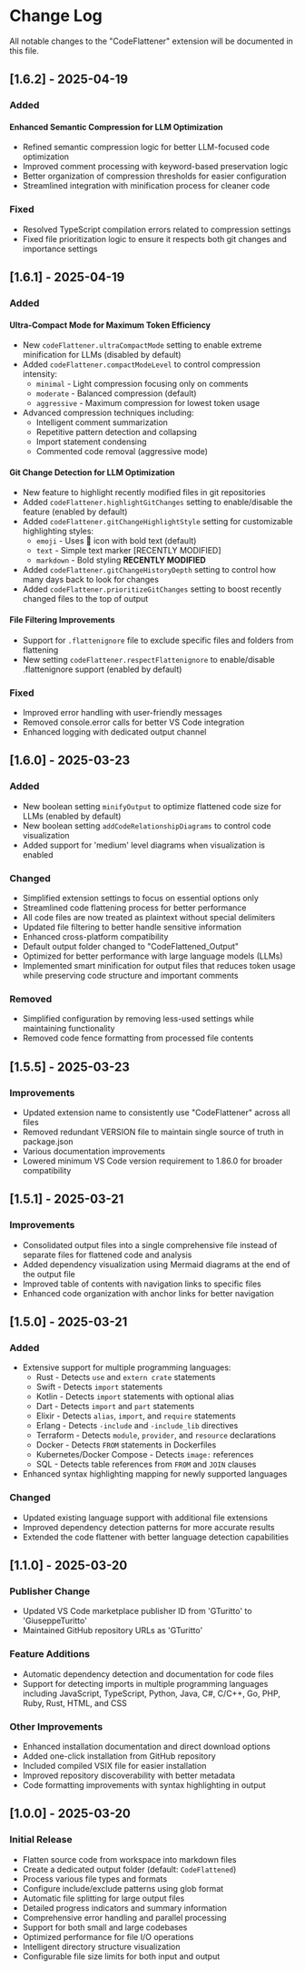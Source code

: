# Change Log

All notable changes to the "CodeFlattener" extension will be documented in this file.

## [1.6.2] - 2025-04-19

### Added

#### Enhanced Semantic Compression for LLM Optimization

- Refined semantic compression logic for better LLM-focused code optimization
- Improved comment processing with keyword-based preservation logic
- Better organization of compression thresholds for easier configuration
- Streamlined integration with minification process for cleaner code

### Fixed

- Resolved TypeScript compilation errors related to compression settings
- Fixed file prioritization logic to ensure it respects both git changes and importance settings

## [1.6.1] - 2025-04-19

### Added

#### Ultra-Compact Mode for Maximum Token Efficiency

- New `codeFlattener.ultraCompactMode` setting to enable extreme minification for LLMs (disabled by default)
- Added `codeFlattener.compactModeLevel` to control compression intensity:
  - `minimal` - Light compression focusing only on comments
  - `moderate` - Balanced compression (default)
  - `aggressive` - Maximum compression for lowest token usage
- Advanced compression techniques including:
  - Intelligent comment summarization
  - Repetitive pattern detection and collapsing
  - Import statement condensing
  - Commented code removal (aggressive mode)

#### Git Change Detection for LLM Optimization

- New feature to highlight recently modified files in git repositories
- Added `codeFlattener.highlightGitChanges` setting to enable/disable the feature (enabled by default)
- Added `codeFlattener.gitChangeHighlightStyle` setting for customizable highlighting styles:
  - `emoji` - Uses 🔄 icon with bold text (default)
  - `text` - Simple text marker [RECENTLY MODIFIED]
  - `markdown` - Bold styling **RECENTLY MODIFIED**
- Added `codeFlattener.gitChangeHistoryDepth` setting to control how many days back to look for changes
- Added `codeFlattener.prioritizeGitChanges` setting to boost recently changed files to the top of output

#### File Filtering Improvements

- Support for `.flattenignore` file to exclude specific files and folders from flattening
- New setting `codeFlattener.respectFlattenignore` to enable/disable .flattenignore support (enabled by default)

### Fixed

- Improved error handling with user-friendly messages
- Removed console.error calls for better VS Code integration
- Enhanced logging with dedicated output channel

## [1.6.0] - 2025-03-23

### Added

- New boolean setting `minifyOutput` to optimize flattened code size for LLMs (enabled by default)
- New boolean setting `addCodeRelationshipDiagrams` to control code visualization
- Added support for 'medium' level diagrams when visualization is enabled

### Changed

- Simplified extension settings to focus on essential options only
- Streamlined code flattening process for better performance
- All code files are now treated as plaintext without special delimiters
- Updated file filtering to better handle sensitive information
- Enhanced cross-platform compatibility
- Default output folder changed to "CodeFlattened_Output"
- Optimized for better performance with large language models (LLMs)
- Implemented smart minification for output files that reduces token usage while preserving code structure and important comments

### Removed

- Simplified configuration by removing less-used settings while maintaining functionality
- Removed code fence formatting from processed file contents

## [1.5.5] - 2025-03-23

### Improvements

- Updated extension name to consistently use "CodeFlattener" across all files
- Removed redundant VERSION file to maintain single source of truth in package.json
- Various documentation improvements
- Lowered minimum VS Code version requirement to 1.86.0 for broader compatibility

## [1.5.1] - 2025-03-21

### Improvements

- Consolidated output files into a single comprehensive file instead of separate files for flattened code and analysis
- Added dependency visualization using Mermaid diagrams at the end of the output file
- Improved table of contents with navigation links to specific files
- Enhanced code organization with anchor links for better navigation

## [1.5.0] - 2025-03-21

### Added

- Extensive support for multiple programming languages:
  - Rust - Detects `use` and `extern crate` statements
  - Swift - Detects `import` statements
  - Kotlin - Detects `import` statements with optional alias
  - Dart - Detects `import` and `part` statements
  - Elixir - Detects `alias`, `import`, and `require` statements
  - Erlang - Detects `-include` and `-include_lib` directives
  - Terraform - Detects `module`, `provider`, and `resource` declarations
  - Docker - Detects `FROM` statements in Dockerfiles
  - Kubernetes/Docker Compose - Detects `image:` references
  - SQL - Detects table references from `FROM` and `JOIN` clauses
- Enhanced syntax highlighting mapping for newly supported languages

### Changed

- Updated existing language support with additional file extensions
- Improved dependency detection patterns for more accurate results
- Extended the code flattener with better language detection capabilities

## [1.1.0] - 2025-03-20

### Publisher Change

- Updated VS Code marketplace publisher ID from 'GTuritto' to 'GiuseppeTuritto'
- Maintained GitHub repository URLs as 'GTuritto'

### Feature Additions

- Automatic dependency detection and documentation for code files
- Support for detecting imports in multiple programming languages including JavaScript, TypeScript, Python, Java, C#, C/C++, Go, PHP, Ruby, Rust, HTML, and CSS

### Other Improvements

- Enhanced installation documentation and direct download options
- Added one-click installation from GitHub repository
- Included compiled VSIX file for easier installation
- Improved repository discoverability with better metadata
- Code formatting improvements with syntax highlighting in output

## [1.0.0] - 2025-03-20

### Initial Release

- Flatten source code from workspace into markdown files
- Create a dedicated output folder (default: `CodeFlattened`)
- Process various file types and formats
- Configure include/exclude patterns using glob format
- Automatic file splitting for large output files
- Detailed progress indicators and summary information
- Comprehensive error handling and parallel processing
- Support for both small and large codebases
- Optimized performance for file I/O operations
- Intelligent directory structure visualization
- Configurable file size limits for both input and output
